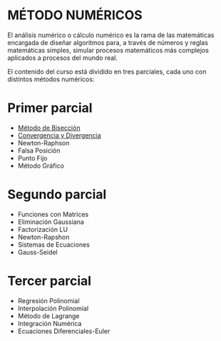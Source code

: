 # MÉTODO NUMÉRICOS

El análisis numérico o cálculo numérico es la rama de las matemáticas encargada de diseñar algoritmos para, a través de números y reglas matemáticas simples, simular procesos matemáticos más complejos aplicados a procesos del mundo real.

El contenido del curso está dividido en tres parciales, cada uno con distintos métodos numéricos:

# Primer parcial
- [Método de Bisección](https://github.com/Azazyro/Metodos-Numericos-/tree/master/Metodo%20de%20Biseccion)
- [Convergencia y Divergencia](https://github.com/Azazyro/Metodos-Numericos-/tree/master/Convergencia%20y%20Divergencia)
- Newton-Raphson
- Falsa Posición
- Punto Fijo
- Método Gráfico

# Segundo parcial
- Funciones con Matrices
- Eliminación Gaussiana
- Factorización LU
- Newton-Rapshon
- Sistemas de Ecuaciones
- Gauss-Seidel

# Tercer parcial
- Regresión Polinomial
- Interpolación Polinomial
- Método de Lagrange
- Integración Numérica
- Ecuaciones Diferenciales-Euler
